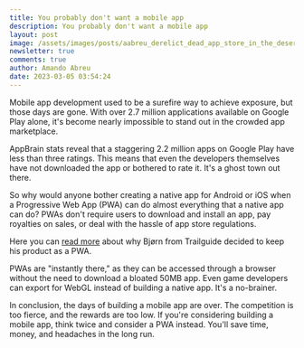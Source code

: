 ```yaml
---
title: You probably don't want a mobile app
description: You probably don't want a mobile app
layout: post
image: /assets/images/posts/aabreu_derelict_dead_app_store_in_the_deserted_american_south_65185bdc-6995-41d3-9c18-1726a7554999.jpeg
newsletter: true
comments: true
author: Amando Abreu
date: 2023-03-05 03:54:24
---
```

Mobile app development used to be a surefire way to achieve exposure, but those days are gone. With over 2.7 million applications available on Google Play alone, it's become nearly impossible to stand out in the crowded app marketplace.

AppBrain stats reveal that a staggering 2.2 million apps on Google Play have less than three ratings. This means that even the developers themselves have not downloaded the app or bothered to rate it. It's a ghost town out there.

So why would anyone bother creating a native app for Android or iOS when a Progressive Web App (PWA) can do almost everything that a native app can do? PWAs don't require users to download and install an app, pay royalties on sales, or deal with the hassle of app store regulations.

Here you can <a target="_blank" href="https://trailguide.no/news/why-not-native-app/" alt="pwa">read more</a> about why Bjørn from Trailguide decided to keep his product as a PWA.

PWAs are "instantly there," as they can be accessed through a browser without the need to download a bloated 50MB app. Even game developers can export for WebGL instead of building a native app. It's a no-brainer.

In conclusion, the days of building a mobile app are over. The competition is too fierce, and the rewards are too low. If you're considering building a mobile app, think twice and consider a PWA instead. You'll save time, money, and headaches in the long run.
